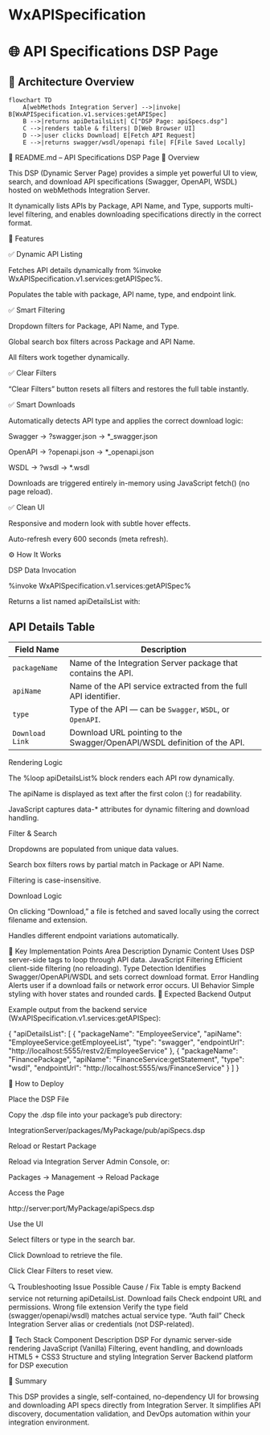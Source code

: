 # WxAPISpecification
# 🌐 API Specifications DSP Page

## 🧭 Architecture Overview

```mermaid
flowchart TD
    A[webMethods Integration Server] -->|invoke| B[WxAPISpecification.v1.services:getAPISpec]
    B -->|returns apiDetailsList| C["DSP Page: apiSpecs.dsp"]
    C -->|renders table & filters| D[Web Browser UI]
    D -->|user clicks Download| E[Fetch API Request]
    E -->|returns swagger/wsdl/openapi file| F[File Saved Locally]

```

📘 README.md – API Specifications DSP Page
🧩 Overview

This DSP (Dynamic Server Page) provides a simple yet powerful UI to view, search, and download API specifications (Swagger, OpenAPI, WSDL) hosted on webMethods Integration Server.

It dynamically lists APIs by Package, API Name, and Type, supports multi-level filtering, and enables downloading specifications directly in the correct format.

🚀 Features

✅ Dynamic API Listing

Fetches API details dynamically from %invoke WxAPISpecification.v1.services:getAPISpec%.

Populates the table with package, API name, type, and endpoint link.

✅ Smart Filtering

Dropdown filters for Package, API Name, and Type.

Global search box filters across Package and API Name.

All filters work together dynamically.

✅ Clear Filters

“Clear Filters” button resets all filters and restores the full table instantly.

✅ Smart Downloads

Automatically detects API type and applies the correct download logic:

Swagger → ?swagger.json → *_swagger.json

OpenAPI → ?openapi.json → *_openapi.json

WSDL → ?wsdl → *.wsdl

Downloads are triggered entirely in-memory using JavaScript fetch() (no page reload).

✅ Clean UI

Responsive and modern look with subtle hover effects.

Auto-refresh every 600 seconds (meta refresh).

⚙️ How It Works

DSP Data Invocation

%invoke WxAPISpecification.v1.services:getAPISpec%


Returns a list named apiDetailsList with:

## API Details Table

| **Field Name** | **Description** |
|----------------|------------------|
| `packageName`  | Name of the Integration Server package that contains the API. |
| `apiName`      | Name of the API service extracted from the full API identifier. |
| `type`         | Type of the API — can be `Swagger`, `WSDL`, or `OpenAPI`. |
| `Download Link`  | Download URL pointing to the Swagger/OpenAPI/WSDL definition of the API. |


Rendering Logic

The %loop apiDetailsList% block renders each API row dynamically.

The apiName is displayed as text after the first colon (:) for readability.

JavaScript captures data-* attributes for dynamic filtering and download handling.

Filter & Search

Dropdowns are populated from unique data values.

Search box filters rows by partial match in Package or API Name.

Filtering is case-insensitive.

Download Logic

On clicking “Download,” a file is fetched and saved locally using the correct filename and extension.

Handles different endpoint variations automatically.

🧠 Key Implementation Points
Area	Description
Dynamic Content	Uses DSP server-side tags to loop through API data.
JavaScript Filtering	Efficient client-side filtering (no reloading).
Type Detection	Identifies Swagger/OpenAPI/WSDL and sets correct download format.
Error Handling	Alerts user if a download fails or network error occurs.
UI Behavior	Simple styling with hover states and rounded cards.
📁 Expected Backend Output

Example output from the backend service (WxAPISpecification.v1.services:getAPISpec):

{
  "apiDetailsList": [
    {
      "packageName": "EmployeeService",
      "apiName": "EmployeeService:getEmployeeList",
      "type": "swagger",
      "endpointUrl": "http://localhost:5555/restv2/EmployeeService"
    },
    {
      "packageName": "FinancePackage",
      "apiName": "FinanceService:getStatement",
      "type": "wsdl",
      "endpointUrl": "http://localhost:5555/ws/FinanceService"
    }
  ]
}

🧩 How to Deploy

Place the DSP File

Copy the .dsp file into your package’s pub directory:

IntegrationServer/packages/MyPackage/pub/apiSpecs.dsp


Reload or Restart Package

Reload via Integration Server Admin Console, or:

Packages → Management → Reload Package


Access the Page

http://server:port/MyPackage/apiSpecs.dsp


Use the UI

Select filters or type in the search bar.

Click Download to retrieve the file.

Click Clear Filters to reset view.


🔍 Troubleshooting
Issue	Possible Cause / Fix
Table is empty	Backend service not returning apiDetailsList.
Download fails	Check endpoint URL and permissions.
Wrong file extension	Verify the type field (swagger/openapi/wsdl) matches actual service type.
“Auth fail”	Check Integration Server alias or credentials (not DSP-related).

🧱 Tech Stack
Component	Description
DSP	For dynamic server-side rendering
JavaScript (Vanilla)	Filtering, event handling, and downloads
HTML5 + CSS3	Structure and styling
Integration Server	Backend platform for DSP execution

🏁 Summary

This DSP provides a single, self-contained, no-dependency UI for browsing and downloading API specs directly from Integration Server.
It simplifies API discovery, documentation validation, and DevOps automation within your integration environment.

